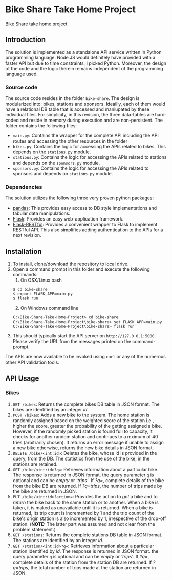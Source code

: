 # Bike Share Take Home Project
Bike Share take home project

## Introduction
The solution is implemented as a standalone API service written in Python programming language. 
Node.JS would definitely have provided with a faster API but due to time constraints, I picked 
Python. Moreover, the design of the code and the logic therein remains independent of the 
programming language used. 

### Source code
The source code resides in the folder `bike-share`. The design is modularized into:
bikes, stations and sponsors. Ideailly, each of them would have a relational DB table
that is accessed and maniupated by these individual files. For simplicity, in this 
revision, the three data-tables are hard-coded and reside in memory during execution 
and are non-persistent. The folder contains the following files:
* `main.py`: Contains the wrapper for the complete API including the API routes and accessing the other resources in the folder
* `bikes.py`: Contains the logic for accessing the APIs related to bikes. This depends on the `stations.py` module.
* `stations.py`: Contains the logic for accessing the APIs related to stations and depends on the `sponsors.py` module.
* `sponsors.py`: Contains the logic for accessing the APIs related to sponsors and depends on `stations.py` module.

### Dependencies
The solution utilizes the following three very proven python packages:
* [pandas](https://pypi.org/project/pandas/): This provides easy access to DB style implementations and tabular data manipulations.
* [Flask](https://pypi.org/project/Flask/): Provides an easy web-application framework.
* [Flask-RESTful](https://pypi.org/project/Flask-RESTful/): Provides a convenient wrapper to Flask to implement RESTful API.
This also simplifies adding authentication to the APIs for a next revision.

## Installation
1. To install, clone/download the repository to local drive. 
2. Open a command prompt in this folder and execute the following commands:
    1. On OSX/Linux bash
    ```
    $ cd bike-share
    $ export FLASK_APP=main.py
    $ flask run
    ```
    2. On Windows command line
    ```
    C:\Bike-Share-Take-Home-Project> cd bike-share
    C:\Bike-Share-Take-Home-Project\bike-share> set FLASK_APP=main.py
    C:\Bike-Share-Take-Home-Project\bike-share> flask run
    ```
  3. This should typically start the API server on `http://127.0.0.1:5000`. Please verify the URL from the messages printed on the command-prompt. 

The APIs are now available to be invoked using `curl` or any of the numerous other API validation tools.

## API Usage
### Bikes
1. `GET /bikes`:
  Returns the complete bikes DB table in JSON format. The bikes are identified by an integer *id*.
2. `POST /bikes`:
  Adds a new bike to the system. The home station is randomly assigned based on the weighted score of the 
  station i.e., higher the score, greater the probability of the getting assigned a bike. However, if the 
  randomly picked station is found full to capacity, it checks for another random station and continues 
  to a mximum of 40 tries (arbitrarily chosen). It returns an error message if unable to assign a new bike 
  otherwise, returns the new bike details in JSON format.
3. `DELETE /bike/<int:id>`:
  Deletes the bike, whose id is provided in the query, from the DB. The statistics from the use of the bike, 
  in the stations are retained.
4. `GET /bike/<int:id>?q=`: 
  Retrieves information about a particular bike. The response is returned in JSON format. the query parameter 
  `q` is optional and can be *empty* or *'trips'*. If *?q=<empty>*, complete details of the bike from the bike 
  DB are returned. If *?q=trips*, the number of trips made by the bike are returned in JSON.
5. `PUT /bike/<int:id>?action=`:
  Provides the action to *get* a bike and to *return* the bike back to the same station or to another. When 
  a bike is taken, it is maked as unavailable until it is returned. When a bike is returned, its trip count 
  is incremented by 1 and the trip count of the bike's origin station is also incremented by 1, irrespective 
  of the drop-off station. (**NOTE:** The latter part was assumed and not clear from the problem statement.)
6. `GET /stations`:
  Returns the complete stations DB table in JSON format. The stations are identified by an integer *id*.
7. `GET /station/<int:id>?q=`: 
  Retrieves information about a particular station identified by *id*. The response is returned in JSON format. the query 
  parameter `q` is optional and can be *empty* or *'trips'*. If *?q=<empty>*, complete details of the 
  station from the station DB are returned. If *?q=trips*, the total number of trips made at the station are returned 
  in JSON.
